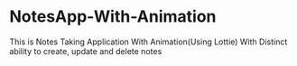 # NotesApp-With-Animation
This is Notes Taking Application With Animation(Using Lottie) With Distinct ability to create, update and delete notes
